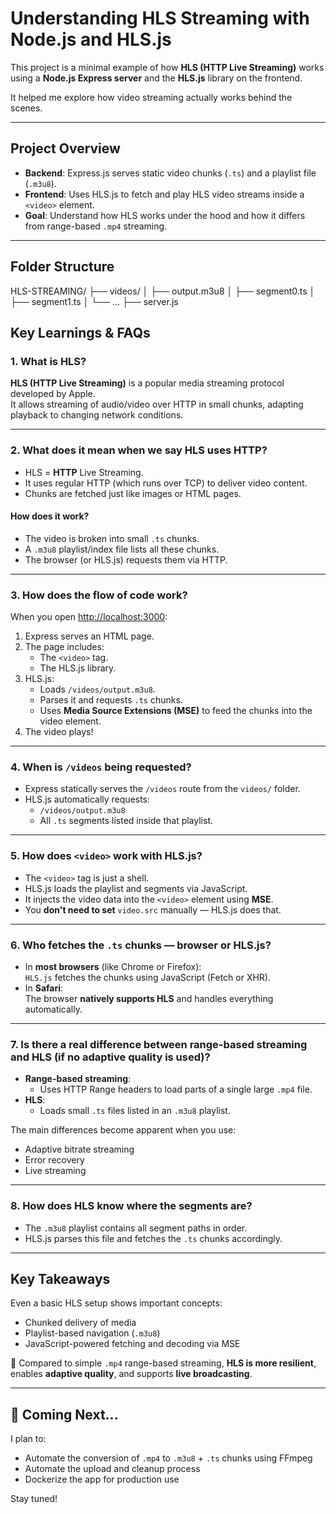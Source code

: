 #  Understanding HLS Streaming with Node.js and HLS.js

This project is a minimal example of how **HLS (HTTP Live Streaming)** works using a **Node.js Express server** and the **HLS.js** library on the frontend.

It helped me explore how video streaming actually works behind the scenes.

---

##  Project Overview

- **Backend**: Express.js serves static video chunks (`.ts`) and a playlist file (`.m3u8`).
- **Frontend**: Uses HLS.js to fetch and play HLS video streams inside a `<video>` element.
- **Goal**: Understand how HLS works under the hood and how it differs from range-based `.mp4` streaming.

---

##  Folder Structure

HLS-STREAMING/
├── videos/
│ ├── output.m3u8
│ ├── segment0.ts
│ ├── segment1.ts
│ └── ...
├── server.js


##  Key Learnings & FAQs

### 1.  What is **HLS**?

**HLS (HTTP Live Streaming)** is a popular media streaming protocol developed by Apple.  
It allows streaming of audio/video over HTTP in small chunks, adapting playback to changing network conditions.

---

### 2.  What does it mean when we say **HLS uses HTTP**?

- HLS = **HTTP** Live Streaming.
- It uses regular HTTP (which runs over TCP) to deliver video content.
- Chunks are fetched just like images or HTML pages.

####  How does it work?
- The video is broken into small `.ts` chunks.
- A `.m3u8` playlist/index file lists all these chunks.
- The browser (or HLS.js) requests them via HTTP.

---

### 3.  How does the flow of code work?

When you open [http://localhost:3000](http://localhost:3000):

1. Express serves an HTML page.
2. The page includes:
   - The `<video>` tag.
   - The HLS.js library.
3. HLS.js:
   - Loads `/videos/output.m3u8`.
   - Parses it and requests `.ts` chunks.
   - Uses **Media Source Extensions (MSE)** to feed the chunks into the video element.
4. The video plays!

---

### 4.  When is `/videos` being requested?

- Express statically serves the `/videos` route from the `videos/` folder.
- HLS.js automatically requests:
  - `/videos/output.m3u8`
  - All `.ts` segments listed inside that playlist.

---

### 5.  How does `<video>` work with **HLS.js**?

- The `<video>` tag is just a shell.
- HLS.js loads the playlist and segments via JavaScript.
- It injects the video data into the `<video>` element using **MSE**.
- You **don't need to set** `video.src` manually — HLS.js does that.

---

### 6.  Who fetches the `.ts` chunks — browser or HLS.js?

- In **most browsers** (like Chrome or Firefox):  
  `HLS.js` fetches the chunks using JavaScript (Fetch or XHR).
- In **Safari**:  
  The browser **natively supports HLS** and handles everything automatically.

---

### 7.  Is there a real difference between **range-based streaming** and **HLS** (if no adaptive quality is used)?

- **Range-based streaming**:  
  - Uses HTTP Range headers to load parts of a single large `.mp4` file.
- **HLS**:
  - Loads small `.ts` files listed in an `.m3u8` playlist.

The main differences become apparent when you use:
- Adaptive bitrate streaming
- Error recovery
- Live streaming

---

### 8.  How does HLS know where the segments are?

- The `.m3u8` playlist contains all segment paths in order.
- HLS.js parses this file and fetches the `.ts` chunks accordingly.

---

##  Key Takeaways

 Even a basic HLS setup shows important concepts:

- Chunked delivery of media
- Playlist-based navigation (`.m3u8`)
- JavaScript-powered fetching and decoding via MSE

📌 Compared to simple `.mp4` range-based streaming, **HLS is more resilient**, enables **adaptive quality**, and supports **live broadcasting**.

---



## 📝 Coming Next...

I plan to:
- Automate the conversion of `.mp4` to `.m3u8` + `.ts` chunks using FFmpeg
- Automate the upload and cleanup process
- Dockerize the app for production use

Stay tuned!
